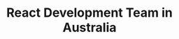 ---
title: React Development Team in Australia
permalink: /landings/locations/australia/developer/react
technology: React
location: Australia
---